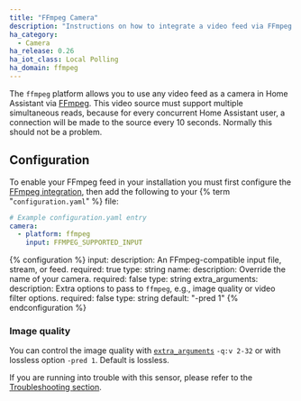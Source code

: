 ```yaml
---
title: "FFmpeg Camera"
description: "Instructions on how to integrate a video feed via FFmpeg as a camera within Home Assistant."
ha_category:
  - Camera
ha_release: 0.26
ha_iot_class: Local Polling
ha_domain: ffmpeg
---
```


The `ffmpeg` platform allows you to use any video feed as a camera in Home Assistant via [FFmpeg](https://www.ffmpeg.org/). This video source must support multiple simultaneous reads, because for every concurrent Home Assistant user, a connection will be made to the source every 10 seconds. Normally this should not be a problem.

## Configuration

To enable your FFmpeg feed in your installation you must first configure the [FFmpeg integration](/integrations/ffmpeg/), then add the following to your {% term "`configuration.yaml`" %} file:

```yaml
# Example configuration.yaml entry
camera:
  - platform: ffmpeg
    input: FFMPEG_SUPPORTED_INPUT
```

{% configuration %}
input:
  description: An FFmpeg-compatible input file, stream, or feed.
  required: true
  type: string
name:
  description: Override the name of your camera.
  required: false
  type: string
extra_arguments:
  description: Extra options to pass to `ffmpeg`, e.g., image quality or video filter options.
  required: false
  type: string
  default: "-pred 1"
{% endconfiguration %}

### Image quality

You can control the image quality with [`extra_arguments`](https://www.ffmpeg.org/ffmpeg-codecs.html#jpeg2000) `-q:v 2-32` or with lossless option `-pred 1`. Default is lossless.

If you are running into trouble with this sensor, please refer to the [Troubleshooting section](/integrations/ffmpeg/#troubleshooting).
